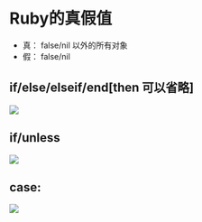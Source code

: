 # Ruby的真假值
- 真： false/nil 以外的所有对象
- 假： false/nil


## if/else/elseif/end[then 可以省略]
![](https://ws2.sinaimg.cn/large/006tKfTcgy1ftzuuw6oikj30am0cwwf0.jpg)

## if/unless
![](https://ws4.sinaimg.cn/large/006tKfTcgy1ftzuwwpplvj30ig0ks756.jpg)

## case:
![](https://ws4.sinaimg.cn/large/006tKfTcgy1ftzux5m3dpj30dg0jiwfa.jpg)